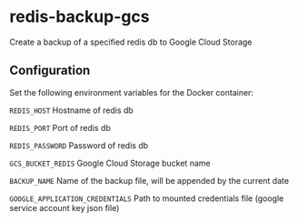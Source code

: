 # redis-backup-gcs

Create a backup of a specified redis db to Google Cloud Storage

## Configuration

Set the following environment variables for the Docker container:

`REDIS_HOST` Hostname of redis db

`REDIS_PORT` Port of redis db

`REDIS_PASSWORD` Password of redis db

`GCS_BUCKET_REDIS` Google Cloud Storage bucket name

`BACKUP_NAME` Name of the backup file, will be appended by the current date

`GOOGLE_APPLICATION_CREDENTIALS` Path to mounted credentials file (google service account key json file)
